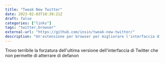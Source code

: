 ```yaml
---
title: "Tweak New Twitter"
date: 2023-02-03T18:39:21Z
draft: false
categories: ["links"]
tags: "twitter,browser"
external-url: "https://github.com/insin/tweak-new-twitter/"
description: "Un'estensione per browser per migliorare l'interfaccia di Twitter"
---
```


Trovo terribile la forzatura dell'ultima versione dell'interfaccia di Twitter che non permette di atterrare di defanon 
